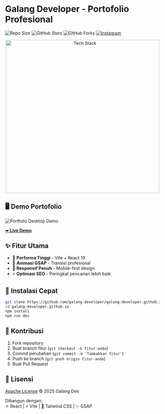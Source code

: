 # Galang Developer - Portofolio Profesional

![Repo Size](https://img.shields.io/github/repo-size/galang-developer/galang-developer.github.io)
![GitHub Stars](https://img.shields.io/github/stars/galang-developer/galang-developer.github.io?style=social)
![GitHub Forks](https://img.shields.io/github/forks/galang-developer/galang-developer.github.io?style=social)
[![Instagram](https://img.shields.io/badge/Instagram-Follow_@sai.satoruu-E4405F?style=social&logo=instagram)](https://www.instagram.com/sai.satoruu/)

<p align="center">
  <img src="https://skillicons.dev/icons?i=react,vite,tailwind,github,figma" alt="Tech Stack" width="500">
</p>

## 🖥️ Demo Portofolio

![Portfolio Desktop Demo](./website-demo-image//desktop.png "Desktop Demo")

<a href="https://galang-developer.github.io/"><strong>➥ Live Demo</strong></a>

## ✨ Fitur Utama

- 🚀 **Performa Tinggi** - Vite + React 19
- 🎥 **Animasi GSAP** - Transisi profesional
- 📱 **Responsif Penuh** - Mobile-first design
- ⚡ **Optimasi SEO** - Peringkat pencarian lebih baik

## 🚀 Instalasi Cepat

```bash
git clone https://github.com/galang-developer/galang-developer.github.io.git
cd galang-developer.github.io
npm install
npm run dev
```

## 🤝 Kontribusi

1. Fork repository
2. Buat branch fitur (`git checkout -b fitur-anda`)
3. Commit perubahan (`git commit -m 'Tambahkan fitur'`)
4. Push ke branch (`git push origin fitur-anda`)
5. Buat Pull Request

## 📜 Lisensi

[Apache License](LICENSE) © 2025 Galang Dev

Dibangun dengan:  
⚛️ React | ⚡ Vite | 🎨 Tailwind CSS | ✨ GSAP